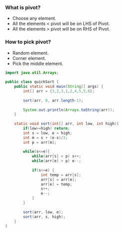 
### What is pivot?
- Choose any element.
- All the elements < pivot will be on LHS of Pivot.
- All the elements > pivot will be on RHS of Pivot.

### How to pick pivot?
- Random element.
- Corner element.
- Pick the middle element.

```java
import java.util.Arrays;  
  
public class quickSort {  
    public static void main(String[] args) {  
        int[] arr = {3,2,3,1,2,4,5,5,6};  
  
        sort(arr, 0, arr.length-1);  
  
        System.out.println(Arrays.toString(arr));  
    }  
  
    static void sort(int[] arr, int low, int high){  
        if(low>=high) return;  
        int s = low, e = high;  
        int m = s + (e-s)/2;  
        int p = arr[m];  
  
        while(s<=e){  
            while(arr[s] < p) s++;  
            while(arr[e] > p) e--;  
  
            if(s<=e) {  
                int temp = arr[s];  
                arr[s] = arr[e];  
                arr[e] = temp;  
                s++;  
                e--;  
            }  
        }  
  
        sort(arr, low, e);  
        sort(arr, s, high);  
    }  
}
```

